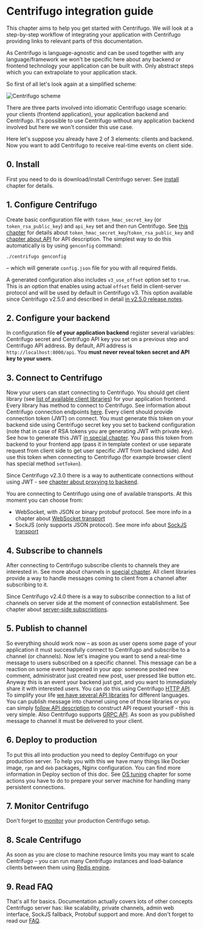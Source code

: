 # Centrifugo integration guide

This chapter aims to help you get started with Centrifugo. We will look at a step-by-step workflow of integrating your application with Centrifugo providing links to relevant parts of this documentation.

As Centrifugo is language-agnostic and can be used together with any language/framework we won't be specific here about any backend or frontend technology your application can be built with. Only abstract steps which you can extrapolate to your application stack.

So first of all let's look again at a simplified scheme:

![Centrifugo scheme](images/scheme.png)

There are three parts involved into idiomatic Centrifugo usage scenario: your clients (frontend application), your application backend and Centrifugo. It's possible to use Centrifugo without any application backend involved but here we won't consider this use case. 

Here let's suppose you already have 2 of 3 elements: clients and backend. Now you want to add Centrifugo to receive real-time events on client side.

## 0. Install

First you need to do is download/install Centrifugo server. See [install](server/install.md) chapter for details.

## 1. Configure Centrifugo

Create basic configuration file with `token_hmac_secret_key` (or `token_rsa_public_key`) and `api_key` set and then run Centrifugo. See [this chapter](server/configuration.md) for details about `token_hmac_secret_key`/`token_rsa_public_key` and [chapter about API](server/http_api.md) for API description. The simplest way to do this automatically is by using `genconfig` command:

```
./centrifugo genconfig
```

– which will generate `config.json` file for you with all required fields.

A generated configuration also includes `v3_use_offset` option set to `true`. This is an option that enables using actual `offset` field in client-server protocol and will be used by default in Centrifugo v3. This option available since Centrifugo v2.5.0 and described in detail [in v2.5.0 release notes](https://github.com/wetix/centrifugo/releases/tag/v2.5.0).

## 2. Configure your backend

In configuration file **of your application backend** register several variables: Centrifugo secret and Centrifugo API key you set on a previous step and Centrifugo API address. By default, API address is `http://localhost:8000/api`. You **must never reveal token secret and API key to your users**.

## 3. Connect to Centrifugo

Now your users can start connecting to Centrifugo. You should get client library (see [list of available client libraries](libraries/client.md)) for your application frontend. Every library has method to connect to Centrifugo. See information about Centrifugo connection endpoints [here](https://centrifugal.github.io/centrifugo/server/configuration/#advanced-endpoint-configuration). Every client should provide connection token (JWT) on connect. You must generate this token on your backend side using Centrifugo secret key you set to backend configuration (note that in case of RSA tokens you are generating JWT with private key). See how to generate this JWT [in special chapter](server/authentication.md). You pass this token from backend to your frontend app (pass it in template context or use separate request from client side to get user specific JWT from backend side). And use this token when connecting to Centrifugo (for example browser client has special method `setToken`).

Since Centrifugo v2.3.0 there is a way to authenticate connections without using JWT - see [chapter about proxying to backend](server/proxy.md).

You are connecting to Centrifugo using one of available transports. At this moment you can choose from:

* WebSocket, with JSON or binary protobuf protocol. See more info in a chapter about [WebSocket transport](transports/websocket.md)
* SockJS (only supports JSON protocol). See more info about [SockJS transport](transports/sockjs.md)

## 4. Subscribe to channels

After connecting to Centrifugo subscribe clients to channels they are interested in. See more about channels in [special chapter](server/channels.md). All client libraries provide a way to handle messages coming to client from a channel after subscribing to it.

Since Centrifugo v2.4.0 there is a way to subscribe connection to a list of channels on server side at the moment of connection establishment. See chapter about [server-side subscriptions](server/server_subs.md).

## 5. Publish to channel

So everything should work now – as soon as user opens some page of your application it must successfully connect to Centrifugo and subscribe to a channel (or channels). Now let's imagine you want to send a real-time message to users subscribed on a specific channel. This message can be a reaction on some event happened in your app: someone posted new comment, administrator just created new post, user pressed like button etc. Anyway this is an event your backend just got, and you want to immediately share it with interested users. You can do this using Centrifugo [HTTP API](server/http_api.md). To simplify your life [we have several API libraries](libraries/api.md) for different languages. You can publish message into channel using one of those libraries or you can simply [follow API description](server/http_api.md) to construct API request yourself - this is very simple. Also Centrifugo supports [GRPC API](server/grpc_api.md). As soon as you published message to channel it must be delivered to your client.

## 6. Deploy to production

To put this all into production you need to deploy Centrifugo on your production server. To help you with this we have many things like Docker image, `rpm` and `deb` packages, Nginx configuration. You can find more information in Deploy section of this doc. See [OS tuning](deploy/tuning.md) chapter for some actions you have to do to prepare your server machine for handling many persistent connections.

## 7. Monitor Centrifugo

Don't forget to [monitor](deploy/monitoring.md) your production Centrifugo setup.

## 8. Scale Centrifugo

As soon as you are close to machine resource limits you may want to scale Centrifugo – you can run many Centrifugo instances and load-balance clients between them using [Redis engine](server/engines.md).

## 9. Read FAQ

That's all for basics. Documentation actually covers lots of other concepts Centrifugo server has: like scalability, private channels, admin web interface, SockJS fallback, Protobuf support and more. And don't forget to read our [FAQ](faq.md).
